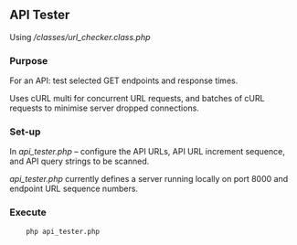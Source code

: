 
## API Tester

Using */classes/url_checker.class.php*


### Purpose

For an API: test selected GET endpoints and response times.

Uses cURL multi for concurrent URL requests, and batches of cURL requests to minimise server dropped connections.


### Set-up

In *api_tester.php* &ndash; configure the API URLs, API URL increment sequence, and API query strings to be scanned.

*api_tester.php* currently defines a server running locally on port 8000 and endpoint URL sequence numbers.


### Execute

        php api_tester.php
